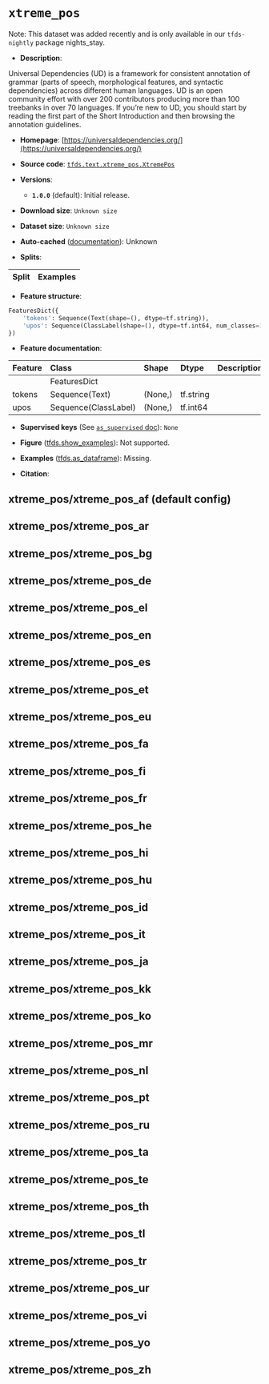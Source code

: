 <div itemscope itemtype="http://schema.org/Dataset">
  <div itemscope itemprop="includedInDataCatalog" itemtype="http://schema.org/DataCatalog">
    <meta itemprop="name" content="TensorFlow Datasets" />
  </div>
  <meta itemprop="name" content="xtreme_pos" />
  <meta itemprop="description" content="Universal Dependencies (UD) is a framework for consistent annotation of grammar&#10;(parts of speech, morphological features, and syntactic dependencies) across&#10;different human languages. UD is an open community effort with over 200&#10;contributors producing more than 100 treebanks in over 70 languages. If you’re&#10;new to UD, you should start by reading the first part of the Short Introduction&#10;and then browsing the annotation guidelines.&#10;&#10;To use this dataset:&#10;&#10;```python&#10;import tensorflow_datasets as tfds&#10;&#10;ds = tfds.load(&#x27;xtreme_pos&#x27;, split=&#x27;train&#x27;)&#10;for ex in ds.take(4):&#10;  print(ex)&#10;```&#10;&#10;See [the guide](https://www.tensorflow.org/datasets/overview) for more&#10;informations on [tensorflow_datasets](https://www.tensorflow.org/datasets).&#10;&#10;" />
  <meta itemprop="url" content="https://www.tensorflow.org/datasets/catalog/xtreme_pos" />
  <meta itemprop="sameAs" content="https://universaldependencies.org/" />
  <meta itemprop="citation" content="" />
</div>

# `xtreme_pos`


Note: This dataset was added recently and is only available in our
`tfds-nightly` package
<span class="material-icons" title="Available only in the tfds-nightly package">nights_stay</span>.

*   **Description**:

Universal Dependencies (UD) is a framework for consistent annotation of grammar
(parts of speech, morphological features, and syntactic dependencies) across
different human languages. UD is an open community effort with over 200
contributors producing more than 100 treebanks in over 70 languages. If you’re
new to UD, you should start by reading the first part of the Short Introduction
and then browsing the annotation guidelines.

*   **Homepage**:
    [https://universaldependencies.org/](https://universaldependencies.org/)

*   **Source code**:
    [`tfds.text.xtreme_pos.XtremePos`](https://github.com/tensorflow/datasets/tree/master/tensorflow_datasets/text/xtreme_pos/xtreme_pos.py)

*   **Versions**:

    *   **`1.0.0`** (default): Initial release.

*   **Download size**: `Unknown size`

*   **Dataset size**: `Unknown size`

*   **Auto-cached**
    ([documentation](https://www.tensorflow.org/datasets/performances#auto-caching)):
    Unknown

*   **Splits**:

Split | Examples
:---- | -------:

*   **Feature structure**:

```python
FeaturesDict({
    'tokens': Sequence(Text(shape=(), dtype=tf.string)),
    'upos': Sequence(ClassLabel(shape=(), dtype=tf.int64, num_classes=18)),
})
```

*   **Feature documentation**:

Feature | Class                | Shape   | Dtype     | Description
:------ | :------------------- | :------ | :-------- | :----------
        | FeaturesDict         |         |           |
tokens  | Sequence(Text)       | (None,) | tf.string |
upos    | Sequence(ClassLabel) | (None,) | tf.int64  |

*   **Supervised keys** (See
    [`as_supervised` doc](https://www.tensorflow.org/datasets/api_docs/python/tfds/load#args)):
    `None`

*   **Figure**
    ([tfds.show_examples](https://www.tensorflow.org/datasets/api_docs/python/tfds/visualization/show_examples)):
    Not supported.

*   **Examples**
    ([tfds.as_dataframe](https://www.tensorflow.org/datasets/api_docs/python/tfds/as_dataframe)):
    Missing.

*   **Citation**:


## xtreme_pos/xtreme_pos_af (default config)

## xtreme_pos/xtreme_pos_ar

## xtreme_pos/xtreme_pos_bg

## xtreme_pos/xtreme_pos_de

## xtreme_pos/xtreme_pos_el

## xtreme_pos/xtreme_pos_en

## xtreme_pos/xtreme_pos_es

## xtreme_pos/xtreme_pos_et

## xtreme_pos/xtreme_pos_eu

## xtreme_pos/xtreme_pos_fa

## xtreme_pos/xtreme_pos_fi

## xtreme_pos/xtreme_pos_fr

## xtreme_pos/xtreme_pos_he

## xtreme_pos/xtreme_pos_hi

## xtreme_pos/xtreme_pos_hu

## xtreme_pos/xtreme_pos_id

## xtreme_pos/xtreme_pos_it

## xtreme_pos/xtreme_pos_ja

## xtreme_pos/xtreme_pos_kk

## xtreme_pos/xtreme_pos_ko

## xtreme_pos/xtreme_pos_mr

## xtreme_pos/xtreme_pos_nl

## xtreme_pos/xtreme_pos_pt

## xtreme_pos/xtreme_pos_ru

## xtreme_pos/xtreme_pos_ta

## xtreme_pos/xtreme_pos_te

## xtreme_pos/xtreme_pos_th

## xtreme_pos/xtreme_pos_tl

## xtreme_pos/xtreme_pos_tr

## xtreme_pos/xtreme_pos_ur

## xtreme_pos/xtreme_pos_vi

## xtreme_pos/xtreme_pos_yo

## xtreme_pos/xtreme_pos_zh
